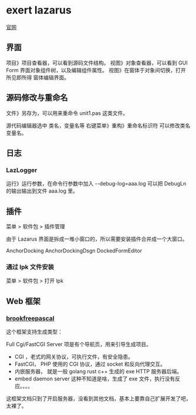 # exert lazarus

[官网](https://www.lazarus-ide.org/)

## 界面

项目》项目查看器，可以看到源码文件结构。
视图》对象查看器，可以看到 GUI Form 界面对象组件树，以及编辑组件属性。
视图》在窗体于对象间切换，打开 所见即所得 窗体编辑界面。

## 源码修改与重命名

文件》另存为，可以用来重命令 unit1.pas 这类文件。

源代码编辑器选中 类名，变量名等 右键菜单》重构》重命名标识符 可以修改类名变量名。

## 日志

### LazLogger

运行》运行参数，在命令行参数中加入 --debug-log=aaa.log 可以把 DebugLn 的输出输出到文件 aaa.log 里。

## 插件

菜单 >  软件包  >  插件管理

由于 Lazarus 界面是拆成一堆小窗口的，所以需要安装插件合并成一个大窗口。

AnchorDocking
AnchorDockingDsgn
DockedFormEditor

### 通过 lpk 文件安装

菜单 >  软件包  >  打开 lpk 

## Web 框架

### [brookfreepascal](https://github.com/risoflora/brookfreepascal)

这个框架支持生成类型：

Full Cgi/FastCGI Server 项是有个导航页，用来引导生成项目。

- CGI ，老式的网关协议，可执行文件，有安全隐患。
- FastCGI， PHP 使用的 CGI 协议，通过 socket 和反向代理交互。
- 内嵌服务器， 就是一般 golang rust c++ 生成的 exe HTTP 服务器后端。
- embed daemon server 这种不知道是啥，生成了 exe 文件，执行没有反应。。。。

这框架文档只到了开启服务器，没看到其他文档，基本上要靠自己扩展开发了吧，太裸了。
